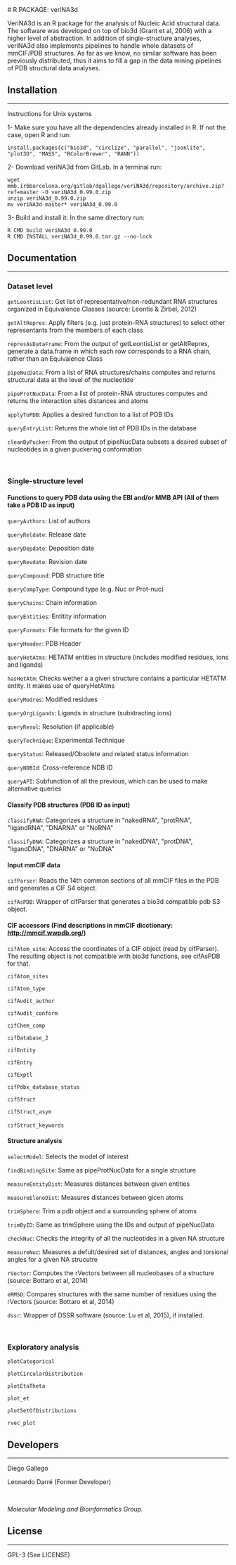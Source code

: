 <snippet>
  <content>
# R PACKAGE: veriNA3d

VeriNA3d is an R package for the analysis of Nucleic Acid structural data. The software was developed on top of bio3d (Grant et al, 2006) with a higher level of abstraction. In addition of single-structure analyses, veriNA3d also implements pipelines to handle whole datasets of mmCIF/PDB structures. As far as we know, no similar software has been previously distributed, thus it aims to fill a gap in the data mining pipelines of PDB structural data analyses.

## Installation
---------------

Instructions for Unix systems

1- Make sure you have all the dependencies already installed in R. If not the case, open R and run:
&nbsp;

    install.packages(c("bio3d", "circlize", "parallel", "jsonlite", "plot3D", "MASS", "RColorBrewer", "RANN"))

2- Download veriNA3d from GitLab. In a terminal run:
&nbsp;

    wget mmb.irbbarcelona.org/gitlab/dgallego/veriNA3d/repository/archive.zip?ref=master -O veriNA3d_0.99.0.zip
    unzip veriNA3d_0.99.0.zip
    mv veriNA3d-master* veriNA3d_0.99.0

3- Build and install it:
    In the same directory run:
&nbsp;

    R CMD build veriNA3d_0.99.0
    R CMD INSTALL veriNA3d_0.99.0.tar.gz --no-lock


## Documentation
----------------

### Dataset level

`getLeontisList`: Get list of representative/non-redundant RNA structures organized in Equivalence Classes (source: Leontis & Zirbel, 2012)

`getAltRepres`: Apply filters (e.g. just protein-RNA structures) to select other representants from the members of each class

`represAsDataFrame`: From the output of getLeontisList or getAltRepres, generate a data.frame in which each row corresponds to a RNA chain, rather than an Equivalence Class

`pipeNucData`: From a list of RNA structures/chains computes and returns structural data at the level of the nucleotide

`pipeProtNucData`: From a list of protein-RNA structures computes and returns the interaction sites distances and atoms

`applyToPDB`: Applies a desired function to a list of PDB IDs

`queryEntryList`: Returns the whole list of PDB IDs in the database

`cleanByPucker`: From the output of pipeNucData subsets a desired subset of nucleotides in a given puckering conformation
&nbsp;

&nbsp;


### Single-structure level

#### **Functions to query PDB data using the EBI and/or MMB API** (All of them take a PDB ID as input)

`queryAuthors`: List of authors

`queryReldate`: Release date

`queryDepdate`: Deposition date

`queryRevdate`: Revision date

`queryCompound`: PDB structure title

`queryCompType`: Compound type (e.g. Nuc or Prot-nuc)

`queryChains`: Chain information

`queryEntities`: Entitity information

`queryFormats`: File formats for the given ID

`queryHeader`: PDB Header

`queryHetAtms`: HETATM entities in structure (includes modified residues, ions and ligands)

`hasHetAtm`: Checks wether a a given structure contains a particular HETATM entity. It makes use of queryHetAtms

`queryModres`: Modified residues

`queryOrgLigands`: Ligands in structure (substracting ions)

`queryResol`: Resolution (if applicable)

`queryTechnique`: Experimental Technique

`queryStatus`: Released/Obsolete and related status information

`queryNDBId`: Cross-reference NDB ID

`queryAPI`: Subfunction of all the previous, which can be used to make alternative queries
&nbsp;

#### **Classify PDB structures** (PDB ID as input)

`classifyRNA`: Categorizes a structure in "nakedRNA", "protRNA", "ligandRNA", "DNARNA" or "NoRNA"

`classifyDNA`: Categorizes a structure in "nakedDNA", "protDNA", "ligandDNA", "DNARNA" or "NoDNA"
&nbsp;

#### **Input mmCIF data**

`cifParser`: Reads the 14th common sections of all mmCIF files in the PDB and generates a CIF S4 object.

`cifAsPDB`: Wrapper of cifParser that generates a bio3d compatible pdb S3 object.
&nbsp;

#### **CIF accessors** (Find descriptions in mmCIF dicctionary: http://mmcif.wwpdb.org/)

`cifAtom_site`: Access the coordinates of a CIF object (read by cifParser). The resulting object is not compatible with bio3d functions, see cifAsPDB for that.

`cifAtom_sites`

`cifAtom_type`

`cifAudit_author`

`cifAudit_conform`

`cifChem_comp`

`cifDatabase_2`

`cifEntity`

`cifEntry`

`cifExptl`

`cifPdbx_database_status`

`cifStruct`

`cifStruct_asym`

`cifStruct_keywords`
&nbsp;

#### **Structure analysis**

`selectModel`: Selects the model of interest

`findBindingSite`: Same as pipeProtNucData for a single structure

`measureEntityDist`: Measures distances between given entities

`measureElenoDist`: Measures distances between gicen atoms

`trimSphere`: Trim a pdb object and a surrounding sphere of atoms

`trimByID`: Same as trimSphere using the IDs and output of pipeNucData

`checkNuc`: Checks the integrity of all the nucleotides in a given NA structure

`measureNuc`: Measures a defult/desired set of distances, angles and torsional angles for a given NA strucutre

`rVector`: Computes the rVectors between all nucleobases of a structure (source: Bottaro et al, 2014)

`eRMSD`: Compares structures with the same number of residues using the rVectors (source: Bottaro et al, 2014)

`dssr`: Wrapper of DSSR software (source: Lu et al, 2015), if installed.
&nbsp;

&nbsp;

### Exploratory analysis

`plotCategorical`

`plotCircularDistribution`

`plotEtaTheta`

`plot_et`

`plotSetOfDistributions`

`rvec_plot`


## Developers
-------------

Diego Gallego

Leonardo Darré (Former Developer)
&nbsp;

&nbsp;

*Molecular Modeling and Bioinformatics Group.*


## License
----------

GPL-3 (See LICENSE)
